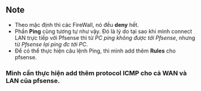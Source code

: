 ## Note
- Theo mặc định thì các FireWall, nó đều **deny** hết.
- Phần **Ping** cũng tương tự như vậy. Đó là lý do tại sao khi mình connect LAN trực tiếp với Pfsense thì từ *PC ping không được tới Pfsense*, nhưng từ *Pfsense lại ping đc tới PC*.
- Để có thể thực hiện câu lệnh Ping,  thì mình add thêm **Rules** cho pfsense.

### Mình cần thực hiện add thêm protocol ICMP cho cả WAN và LAN của pfsense.



